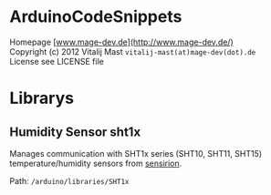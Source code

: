 # ArduinoCodeSnippets
Homepage [www.mage-dev.de](http://www.mage-dev.de/)   
Copyright (c) 2012 Vitalij Mast `vitalij-mast(at)mage-dev(dot).de`   
License see LICENSE file

# Librarys
## Humidity Sensor sht1x
Manages communication with SHT1x series (SHT10, SHT11, SHT15) temperature/humidity sensors from [sensirion](http://www.sensirion.com).

Path: `/arduino/libraries/SHT1x`